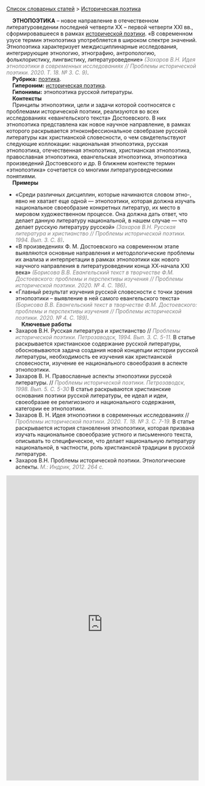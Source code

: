 <style>
st { color: Gray;
  font-style: italic;}
</style>

[Список словарных статей](https://thesaurus-dostoevsky.github.io/Thesaurus/) > [Историческая поэтика](histpoe.md) 

&nbsp;&nbsp;&nbsp;&nbsp;**ЭТНОПОЭТИКА** – новое направление в отечественном литературоведении последней четверти ХХ – первой четверти ХХI вв., сформировавшееся в рамках [исторической поэтики](историческая_поэтика.md). «В современном узусе термин этнопоэтика употребляется в широком спектре значений. Этнопоэтика характеризует междисциплинарные исследования, интегрирующие этнологию, этнографию, антропологию, фольклористику, лингвистику, литературоведение» <st>(Захаров В.Н. Идея этнопоэтики в современных исследованиях // Проблемы исторической поэтики. 2020. Т. 18. № 3. С. 9)</st>.  
&nbsp;&nbsp;&nbsp;&nbsp;**Рубрика:** [поэтика](histpoe.md).  
&nbsp;&nbsp;&nbsp;&nbsp;**Гипероним:** [историческая поэтика](историческая_поэтика.md).  
&nbsp;&nbsp;&nbsp;&nbsp;**Гипонимы:** этнопоэтика русской литературы.  
&nbsp;&nbsp;&nbsp;&nbsp;**Контексты**  
&nbsp;&nbsp;&nbsp;&nbsp;Принципы этнопоэтики, цели и задачи которой соотносятся с проблемами исторической поэтики, реализуются во всех исследованиях «евангельского текста» Достоевского. В них этнопоэтика представлена как новое научное направление, в рамках которого раскрывается этноконфессиональное своебразие русской литературы как христианской словесности, о чем свидетельствуют следующие коллокации: национальная этнопоэтика,  русская этнопоэтика, отечественная этнопоэтика, христианская этнопоэтика, православная этнопоэтика, евангельская этнопоэтика, этнопоэтика произведений Достоевского и др. В ближнем контексте термин «этнопоэтика» сочетается со многими литературоведческими понятиями.   
&nbsp;&nbsp;&nbsp;&nbsp;**Примеры**  
* «Среди различных дисциплин, которые начинаются словом этно-, явно не хватает еще одной — этнопоэтики, которая должна изучать национальное своеобразие конкретных литератур, их место в мировом художественном процессе. Она должна дать ответ, что делает данную литературу национальной, в нашем случае — что делает русскую литературу русской» <st>(Захаров В.Н. Русская литература и христианство // Проблемы исторической поэтики. 1994. Вып.  3. С. 8)</st>.
* «В произведениях Ф. М. Достоевского на современном этапе выявляются основные направления и методологические проблемы их анализа и интерпретации в рамках этнопоэтики как нового научного направления в литературоведении конца ХХ-начала ХХI века» <st>(Борисова В.В. Евангельский текст в творчестве Ф.М. Достоевского: проблемы и перспективы изучения // Проблемы исторической поэтики. 2020. № 4. С. 186)</st>.
* «Главный результат изучения русской словесности с точки зрения этнопоэтики – выявление в ней самого евангельского текста» <st>(Борисова В.В. Евангельский текст в творчестве Ф.М. Достоевского: проблемы и перспективы изучения // Проблемы исторической поэтики. 2020. № 4. С. 189)</st>.  <br>
&nbsp;&nbsp;&nbsp;&nbsp;**Ключевые работы**  
* Захаров В.Н. Русская литература и христианство // <st>Проблемы исторической поэтики. Петрозаводск, 1994. Вып. 3. С. 5-11. </st> В статье раскрывается христианское содержание русской литературы, обосновываются задача создания новой концепции истории русской литературы, необходимость ее изучения как христианской словесности, изучение ее национального своеобразия в аспекте этнопоэтики.
* Захаров В. Н. Православные аспекты этнопоэтики русской литературы. //<st> Проблемы исторической поэтики. Петрозаводск, 1998. Вып.  5. С. 5-30</st> В статье раскрываются христианские основания поэтики русской литературы, ее идеал и идеи, своеобразие ее религиозного и национального содержания, категории ее этнопоэтики.
* Захаров В. Н. Идея этнопоэтики в современных исследованиях // <st> Проблемы исторической поэтики. 2020. Т. 18. № 3. С. 7-19.</st> В статье раскрывается история становления этнопоэтики, которая призвана изучать национальное своеобразие устного и письменного текста, описывать то специфическое, что делает национальную литературу национальной, в частности, роль  христианской традиции в русской литературе.  
* Захаров В.Н. Проблемы исторической поэтики. Этнологические аспекты. <st>М.: Индрик, 2012. 264 с.</st>

<iframe src="https://thesaurus-dostoevsky.github.io/nk/этнопоэтика.html" style="border:0px;width:100%;height:800px" allowfullscreen="true" webkitallowfullscreen="true" mozallowfullscreen="true">
